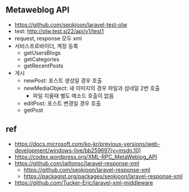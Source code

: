 ## Metaweblog API
* https://github.com/seokjoon/laravel-test-olw
* test: http://olw.test.sj22/api/v1/test1
* request, response 모두 xml
* 서비스프로바이더, 계정 등록
    * getUsersBlogs
    * getCategories
    * getRecentPosts
* 게시
    * newPost: 포스트 생성일 경우 호출
    * newMediaObject: 새 이미지의 경우 파일과 섬네일 2번 호출
        * 파일 지울때 별도 메소드 호출이 없음
    * editPost: 포스트 변경일 경우 호출
    * getPost

## ref
* https://docs.microsoft.com/ko-kr/previous-versions/web-development/windows-live/bb259697(v=msdn.10)
* https://codex.wordpress.org/XML-RPC_MetaWeblog_API
* https://github.com/jailtonsc/laravel-response-xml
    * https://github.com/seokjoon/laravel-response-xml
    * https://packagist.org/packages/seokjoon/laravel-response-xml
* https://github.com/Tucker-Eric/laravel-xml-middleware
